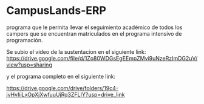 # CampusLands-ERP
programa que le permita llevar el seguimiento académico de todos los campers que se encuentran matriculados en el programa intensivo de programación.

Se subio el video de la sustentacion en el siguiente link:
https://drive.google.com/file/d/1Zo80WDGsEgEEmpZMvi9uNzeRzImDG2uV/view?usp=sharing

y el programa completo en el siguiente link:

https://drive.google.com/drive/folders/19c4-jvHvIiiLxOpXjXwfuuUjRq3ZFLIY?usp=drive_link

